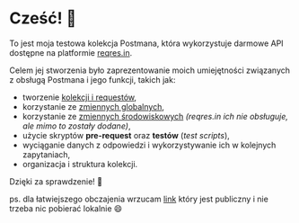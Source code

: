# Cześć! 👋

To jest moja testowa kolekcja Postmana, która wykorzystuje darmowe API dostępne na platformie [reqres.in](https://reqres.in/).

Celem jej stworzenia było zaprezentowanie moich umiejętności związanych z obsługą Postmana i jego funkcji, takich jak:

- tworzenie [kolekcji i requestów](https://github.com/MKiedrzyn/postman-project/tree/main/Postman/collections),
- korzystanie ze [zmiennych globalnych](https://github.com/MKiedrzyn/postman-project/tree/main/Postman/globals),
- korzystanie ze [zmiennych środowiskowych](https://github.com/MKiedrzyn/postman-project/tree/main/Postman/environments) *(reqres.in ich nie obsługuje, ale mimo to zostały dodane)*,
- użycie skryptów **pre-request** oraz **testów** (*test scripts*),
- wyciąganie danych z odpowiedzi i wykorzystywanie ich w kolejnych zapytaniach,
- organizacja i struktura kolekcji.

Dzięki za sprawdzenie! 🙂

ps. dla łatwiejszego obczajenia wrzucam [link](https://www.postman.com/supply-engineer-6174792-2210625/workspace/micha-kiedrzyn-s-workspace/collection/47197026-210cb8d2-ccc4-4d92-851a-ab7851d5aa05?action=share&creator=47197026) który jest publiczny i nie trzeba nic pobierać lokalnie 😄
